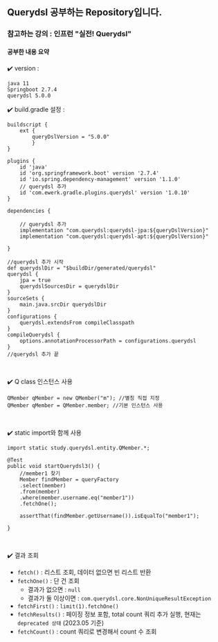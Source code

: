 ## Querydsl 공부하는 Repository입니다.
### 참고하는 강의 : 인프런 "실전! Querydsl"

#### 공부한 내용 요약

✔️ version
: 
    
    java 11
    Springboot 2.7.4
    querydsl 5.0.0


✔️ build.gradle 설정
: 

    buildscript {
        ext {
            queryDslVersion = "5.0.0"
            }
    }

    plugins {
        id 'java'
        id 'org.springframework.boot' version '2.7.4'
        id 'io.spring.dependency-management' version '1.1.0'
        // querydsl 추가
        id 'com.ewerk.gradle.plugins.querydsl' version '1.0.10'
    }

    dependencies {
    
        // querydsl 추가
        implementation "com.querydsl:querydsl-jpa:${queryDslVersion}"
        implementation "com.querydsl:querydsl-apt:${queryDslVersion}"
    
    }

    //querydsl 추가 시작
    def querydslDir = "$buildDir/generated/querydsl"
    querydsl {
        jpa = true
        querydslSourcesDir = querydslDir
    }
    sourceSets {
        main.java.srcDir querydslDir
    }
    configurations {
        querydsl.extendsFrom compileClasspath
    }
    compileQuerydsl {
        options.annotationProcessorPath = configurations.querydsl
    }
    //querydsl 추가 끝

<br>

✔️ Q class 인스턴스 사용
    
    QMember qMember = new QMember("m"); //별칭 직접 지정 
    QMember qMember = QMember.member; //기본 인스턴스 사용

<br>

✔️ static import와 함께 사용

    import static study.querydsl.entity.QMember.*;
   
    @Test
    public void startQuerydsl3() {
        //member1 찾기
        Member findMember = queryFactory
        .select(member)
        .from(member)
        .where(member.username.eq("member1"))
        .fetchOne();

        assertThat(findMember.getUsername()).isEqualTo("member1");

    }

<br>

✔️ 결과 조회

- <code>fetch()</code> : 리스트 조회, 데이터 없으면 빈 리스트 반환 
- <code>fetchOne()</code> : 단 건 조회 
  - 결과가 없으면 : <code>null</code>
  - 결과가 둘 이상이면 : <code>com.querydsl.core.NonUniqueResultException</code> 
- <code>fetchFirst()</code> : <code>limit(1).fetchOne()</code>
- <code>fetchResults()</code> : 페이징 정보 포함, total count 쿼리 추가 실행, 현재는 <code>deprecated 상태</code> (2023.05 기준) 
- <code>fetchCount()</code> : count 쿼리로 변경해서 count 수 조회